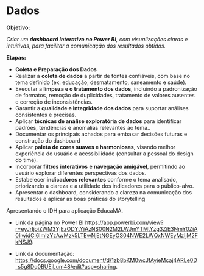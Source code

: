 # Dados
**Objetivo:**

*Criar um **dashboard interativo no Power BI**, com visualizações claras e intuitivas, para facilitar a comunicação dos resultados obtidos.*

**Etapas:**

- **Coleta e Preparação dos Dados**
- Realizar a **coleta de dados** a partir de fontes confiáveis, com base no tema definido (ex: educação, desmatamento, saneamento e saúde).
- Executar a **limpeza e o tratamento dos dados**, incluindo a padronização de formatos, remoção de duplicidades, tratamento de valores ausentes e correção de inconsistências.
- Garantir a **qualidade e integridade dos dados** para suportar análises consistentes e precisas.
- Aplicar **técnicas de análise exploratória de dados** para identificar padrões, tendências e anomalias relevantes ao tema..
- Documentar os principais achados para embasar decisões futuras e construção do dashboard
- Aplicar **paleta de cores suaves e harmoniosas**, visando melhor experiência do usuário e acessibilidade (consultar a pessoal do design do time).
- Incorporar **filtros interativos** e **navegação amigável**, permitindo ao usuário explorar diferentes perspectivas dos dados.
- Estabelecer **indicadores relevantes** conforme o tema analisado, priorizando a clareza e a utilidade dos indicadores para o público-alvo.
- Apresentar o dashboard, considerando a clareza na comunicação dos resultados e aplicar as boas práticas do storytelling

Apresentando o IDH  para aplicação EducaMA.

- Link da página  no Power BI https://app.powerbi.com/view?r=eyJrIjoiZWM3YjEzODYtYjAzNS00N2M2LWJmYTMtYzg3ZjE3NmY0ZjA0IiwidCI6ImIzYzAwMzk5LTEwNjEtNGEyOS04NWE2LWQxNWEyMzljM2FkNSJ9:

- Link da documentação: https://docs.google.com/document/d/1zb8bKM0wcJfAyieMcaj4ARLe0D_s5g8Dq0BUEjLum48/edit?usp=sharing.  
